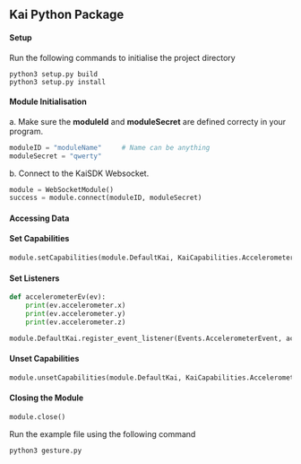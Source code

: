 ## **Kai Python Package**

#### **Setup**

Run the following commands to initialise the project directory

```
python3 setup.py build
python3 setup.py install
```

#### **Module Initialisation**

a. Make sure the **moduleId** and **moduleSecret** are defined correcty in your program.

```python
moduleID = "moduleName"     # Name can be anything
moduleSecret = "qwerty"
```
 
b. Connect to the KaiSDK Websocket.
```python
module = WebSocketModule()
success = module.connect(moduleID, moduleSecret)
```

#### **Accessing Data**

#### **Set Capabilities**

```python
module.setCapabilities(module.DefaultKai, KaiCapabilities.AccelerometerData | KaiCapabilities.GyroscopeData | KaiCapabilities.PYRData)
```

#### **Set Listeners**

```python
def accelerometerEv(ev):
    print(ev.accelerometer.x)
    print(ev.accelerometer.y)
    print(ev.accelerometer.z)

module.DefaultKai.register_event_listener(Events.AccelerometerEvent, accelerometerEv)
```

#### **Unset Capabilities**

```python
module.unsetCapabilities(module.DefaultKai, KaiCapabilities.AccelerometerData | KaiCapabilities.GyroscopeData | KaiCapabilities.PYRData)
```

#### **Closing the Module**

```python
module.close()
```

Run the example file using the following command
```
python3 gesture.py
```
